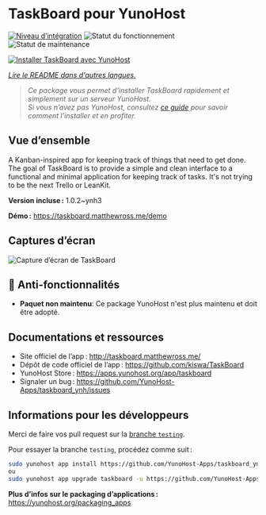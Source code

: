 <!--
Nota bene : ce README est automatiquement généré par <https://github.com/YunoHost/apps/tree/master/tools/readme_generator>
Il NE doit PAS être modifié à la main.
-->

# TaskBoard pour YunoHost

[![Niveau d’intégration](https://dash.yunohost.org/integration/taskboard.svg)](https://dash.yunohost.org/appci/app/taskboard) ![Statut du fonctionnement](https://ci-apps.yunohost.org/ci/badges/taskboard.status.svg) ![Statut de maintenance](https://ci-apps.yunohost.org/ci/badges/taskboard.maintain.svg)

[![Installer TaskBoard avec YunoHost](https://install-app.yunohost.org/install-with-yunohost.svg)](https://install-app.yunohost.org/?app=taskboard)

*[Lire le README dans d'autres langues.](./ALL_README.md)*

> *Ce package vous permet d’installer TaskBoard rapidement et simplement sur un serveur YunoHost.*  
> *Si vous n’avez pas YunoHost, consultez [ce guide](https://yunohost.org/install) pour savoir comment l’installer et en profiter.*

## Vue d’ensemble

A Kanban-inspired app for keeping track of things that need to get done.
The goal of TaskBoard is to provide a simple and clean interface to a functional and minimal application for keeping track of tasks. It's not trying to be the next Trello or LeanKit.

**Version incluse :** 1.0.2~ynh3

**Démo :** <https://taskboard.matthewross.me/demo>

## Captures d’écran

![Capture d’écran de TaskBoard](./doc/screenshots/screenshots.png)

## :red_circle: Anti-fonctionnalités

- **Paquet non maintenu**: Ce package YunoHost n'est plus maintenu et doit être adopté.

## Documentations et ressources

- Site officiel de l’app : <http://taskboard.matthewross.me/>
- Dépôt de code officiel de l’app : <https://github.com/kiswa/TaskBoard>
- YunoHost Store : <https://apps.yunohost.org/app/taskboard>
- Signaler un bug : <https://github.com/YunoHost-Apps/taskboard_ynh/issues>

## Informations pour les développeurs

Merci de faire vos pull request sur la [branche `testing`](https://github.com/YunoHost-Apps/taskboard_ynh/tree/testing).

Pour essayer la branche `testing`, procédez comme suit :

```bash
sudo yunohost app install https://github.com/YunoHost-Apps/taskboard_ynh/tree/testing --debug
ou
sudo yunohost app upgrade taskboard -u https://github.com/YunoHost-Apps/taskboard_ynh/tree/testing --debug
```

**Plus d’infos sur le packaging d’applications :** <https://yunohost.org/packaging_apps>
